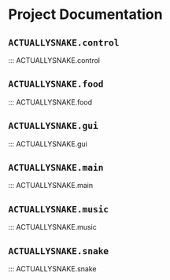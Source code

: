 # Project Documentation

## `ACTUALLYSNAKE.control`

::: ACTUALLYSNAKE.control

## `ACTUALLYSNAKE.food`

::: ACTUALLYSNAKE.food

## `ACTUALLYSNAKE.gui`

::: ACTUALLYSNAKE.gui

## `ACTUALLYSNAKE.main`

::: ACTUALLYSNAKE.main

## `ACTUALLYSNAKE.music`

::: ACTUALLYSNAKE.music

## `ACTUALLYSNAKE.snake`

::: ACTUALLYSNAKE.snake

